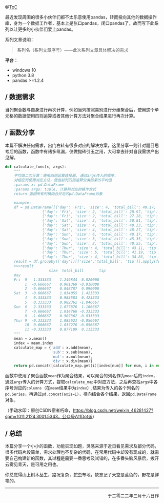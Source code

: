 @[ToC](拯救pandas计划（8）——当列聚合数与自身进行再次计算)

最近发现周围的很多小伙伴们都不太乐意使用pandas，转而投向其他的数据操作库，身为一个数据工作者，基本上是张口pandas，闭口pandas了，故而写下此系列以让更多的小伙伴们爱上pandas。

系列文章说明：

> 系列名（系列文章序号）——此次系列文章具体解决的需求

**平台：**

- windows 10
- python 3.8
- pandas >=1.2.4

## / 数据需求

当列聚合数与自身进行再次计算，例如当列按照类别进行分组聚合后，使用这个单元格的数据使用四则运算或者其他计算方法对聚合结果进行再次计算。

## / 函数分享

本篇不解决任何需求，出门右转有很多对应的解决方案，这里分享一则针对题目思考后的函数，函数中有诸多纰漏，仅做抛砖引玉之用，大可拿去针对自我需求产出见解。

```python
def calculate_func(x, args):
    """
    平均值二次计算：使用四则运算选择器, 通过args传入的顺序，
    对相应列使用对应方法，使当前列四则运算分类结果的平均值
    :params x: pd.DataFrame
    :params args: tuple, 计算列对应的操作方式
    return 返回所有列横向合并后的pd.DataFrame对象

    example:
    df = pd.DataFrame([{'day': 'Fri', 'size': 4, 'total_bill': 40.17, 'tip': 4.73},
                 {'day': 'Fri', 'size': 2, 'total_bill': 28.97, 'tip': 3.0},
                 {'day': 'Fri', 'size': 2, 'total_bill': 27.28, 'tip': 4.0},
                 {'day': 'Sat', 'size': 3, 'total_bill': 50.81, 'tip': 10.0},
                 {'day': 'Sat', 'size': 4, 'total_bill': 48.33, 'tip': 9.0},
                 {'day': 'Sat', 'size': 4, 'total_bill': 48.27, 'tip': 6.73},
                 {'day': 'Sun', 'size': 6, 'total_bill': 48.17, 'tip': 5.0},
                 {'day': 'Sun', 'size': 3, 'total_bill': 45.35, 'tip': 3.5},
                 {'day': 'Sun', 'size': 2, 'total_bill': 40.55, 'tip': 3.0},
                 {'day': 'Thur', 'size': 4, 'total_bill': 43.11, 'tip': 5.0},
                 {'day': 'Thur', 'size': 5, 'total_bill': 41.19, 'tip': 5.0},
                 {'day': 'Thur', 'size': 4, 'total_bill': 34.83, 'tip': 5.17}])
    result = df.groupby(['day'])[['size','total_bill', 'tip']].apply(func, args=('sub', 'div', 'sub', ))
    >>>result
                    size  total_bill       tip
    day                                    
    Fri  0   1.333333    1.249844  0.820000
         1  -0.666667    0.901369 -0.910000
         2  -0.666667    0.848787  0.090000
    Sat  3  -0.666667    1.034055  1.423333
         4   0.333333    0.983583  0.423333
         5   0.333333    0.982362 -1.846667
    Sun  6   2.333333    1.077870  1.166667
         7  -0.666667    1.014768 -0.333333
         8  -1.666667    0.907362 -0.833333
    Thur 9  -0.333333    1.085621 -0.056667
         10  0.666667    1.037270 -0.056667
         11 -0.333333    0.877109  0.113333
    """
    mean = x.mean()
    index = mean.index
    calculate_map = {'add': x.add(mean),
                     'sub': x.sub(mean),
                     'mul': x.mul(mean),
                     'div': x.div(mean)}
    return pd.concat([calculate_map.get(i)[index[num]] for num, i in enumerate(args)], axis=1)
```

函数中使用了聚合函数`mean`作为聚合结果，可以聚合的列名作为`mean`后的`index`，通过`args`传入的计算方式，提取`calculate_map`中对应方法，之后再查找`args`中各序号对应的`columns`（在`mean`结果中为`index`）,结果为传入的各个列名的`pd.Series`，再通过`pd.concat(axis=1)`，横向结合各个结果，返回`pd.DataFrame`对象。

（手动水印：原创CSDN宿者朽命，https://blog.csdn.net/weixin_46281427?spm=1011.2124.3001.5343，公众号A11Dot派)

## / 总结

本篇分享一个小小的函数，功能实现如题，灵感来源于近日看见需求及部分代码，很多代码片段简单，需求处理也不复杂的代码，在常用代码中却没有现成的，就需要自己构建新的函数，其过程是需要一番思考及试错的，在多番头脑风暴后，拨开云雾见青天，是可用之用也。

你总觉得山上树木丛生，路况复杂，蛇虫布地，缺忘记了天空是蓝色的，野花是鲜艳的。

---

<p align="right">于二零二二年三月十六日作</p>
